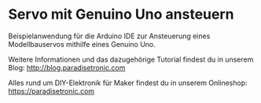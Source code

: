 # Servo mit Genuino Uno ansteuern
Beispielanwendung für die Arduino IDE zur Ansteuerung eines Modellbauservos mithilfe eines Genuino Uno.

Weitere Informationen und das dazugehörige Tutorial findest du in unserem Blog: http://blog.paradisetronic.com

Alles rund um DIY-Elektronik für Maker findest du in unserem Onlineshop: https://paradisetronic.com
